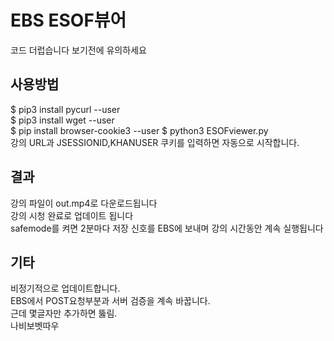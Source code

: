 # EBS ESOF뷰어
코드 더럽습니다 보기전에 유의하세요
## 사용방법
$ pip3 install pycurl --user  
$ pip3 install wget --user  
$ pip install browser-cookie3 --user
$ python3 ESOFviewer.py   
강의 URL과 JSESSIONID,KHANUSER 쿠키를 입력하면 자동으로 시작합니다.  
## 결과
강의 파일이 out.mp4로 다운로드됩니다   
강의 시청 완료로 업데이트 됩니다   
safemode를 켜면 2분마다 저장 신호를 EBS에 보내며 강의 시간동안 계속 실행됩니다  
## 기타
비정기적으로 업데이트합니다.  
EBS에서 POST요청부분과 서버 검증을 계속 바꿉니다.   
근데 몇글자만 추가하면 뚫림.  
나비보벳따우  